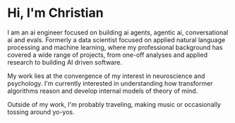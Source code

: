 # Hi, I'm Christian

I am an ai engineer focused on building ai agents, agentic ai, conversational ai and evals. Formerly a data scientist focused on applied natural language processing and machine learning, where my professional background has covered a wide range of projects, from one-off analyses and applied research to building AI driven software.

My work lies at the convergence of my interest in neuroscience and psychology. I'm currently interested in understanding how transformer algorithms reason and develop internal models of theory of mind.

Outside of my work, I'm probably traveling, making music or occasionally tossing around yo-yos.
